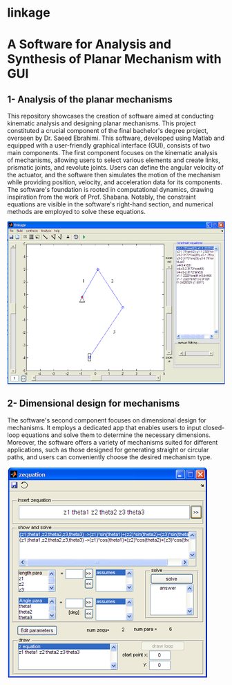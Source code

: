 # linkage
# A Software for Analysis and Synthesis of Planar Mechanism with GUI




## 1- Analysis of the planar mechanisms

This repository showcases the creation of software aimed at conducting kinematic analysis and designing planar mechanisms. This project constituted a crucial component of the final bachelor's degree project, overseen by Dr. Saeed Ebrahimi.
This software, developed using Matlab and equipped with a user-friendly graphical interface (GUI), consists of two main components. The first component focuses on the kinematic analysis of mechanisms, allowing users to select various elements and create links, prismatic joints, and revolute joints. Users can define the angular velocity of the actuator, and the software then simulates the motion of the mechanism while providing position, velocity, and acceleration data for its components.
The software's foundation is rooted in computational dynamics, drawing inspiration from the work of Prof. Shabana. Notably, the constraint equations are visible in the software's right-hand section, and numerical methods are employed to solve these equations.

![](Figures/linkage.png) 

## 2- Dimensional design for mechanisms


The software's second component focuses on dimensional design for mechanisms. It employs a dedicated app that enables users to input closed-loop equations and solve them to determine the necessary dimensions. Moreover, the software offers a variety of mechanisms suited for different applications, such as those designed for generating straight or circular paths, and users can conveniently choose the desired mechanism type.


![](Figures/zequation.png) 
